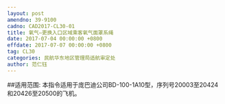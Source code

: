 ```yaml
---
layout: post
amendno: 39-9100
cadno: CAD2017-CL30-01
title: 氧气—更换入口区域乘客氧气面罩系绳
date: 2017-07-04 00:00:00 +0800
effdate: 2017-07-07 00:00:00 +0800
tag: CL30
categories: 民航华东地区管理局适航审定处
author: 范仁钰
---
```


##适用范围:
本指令适用于庞巴迪公司BD-100-1A10型，序列号20003至20424和20426至20500的飞机。

